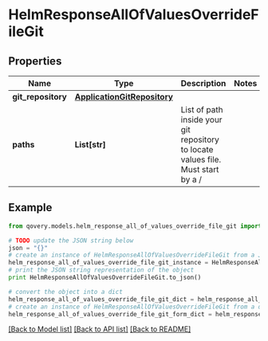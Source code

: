 # HelmResponseAllOfValuesOverrideFileGit


## Properties

Name | Type | Description | Notes
------------ | ------------- | ------------- | -------------
**git_repository** | [**ApplicationGitRepository**](ApplicationGitRepository.md) |  | 
**paths** | **List[str]** | List of path inside your git repository to locate values file. Must start by a / | 

## Example

```python
from qovery.models.helm_response_all_of_values_override_file_git import HelmResponseAllOfValuesOverrideFileGit

# TODO update the JSON string below
json = "{}"
# create an instance of HelmResponseAllOfValuesOverrideFileGit from a JSON string
helm_response_all_of_values_override_file_git_instance = HelmResponseAllOfValuesOverrideFileGit.from_json(json)
# print the JSON string representation of the object
print HelmResponseAllOfValuesOverrideFileGit.to_json()

# convert the object into a dict
helm_response_all_of_values_override_file_git_dict = helm_response_all_of_values_override_file_git_instance.to_dict()
# create an instance of HelmResponseAllOfValuesOverrideFileGit from a dict
helm_response_all_of_values_override_file_git_form_dict = helm_response_all_of_values_override_file_git.from_dict(helm_response_all_of_values_override_file_git_dict)
```
[[Back to Model list]](../README.md#documentation-for-models) [[Back to API list]](../README.md#documentation-for-api-endpoints) [[Back to README]](../README.md)


